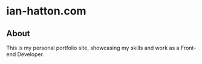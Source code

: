 ian-hatton.com
==================

## About

This is my personal portfolio site, showcasing my skills and work as a Front-end Developer.
